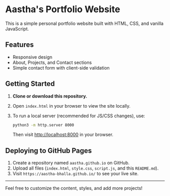 # Aastha's Portfolio Website

This is a simple personal portfolio website built with HTML, CSS, and vanilla JavaScript.

## Features
- Responsive design
- About, Projects, and Contact sections
- Simple contact form with client-side validation

## Getting Started

1. **Clone or download this repository.**
2. Open `index.html` in your browser to view the site locally.
3. To run a local server (recommended for JS/CSS changes), use:
   
   ```sh
   python3 -m http.server 8000
   ```
   Then visit [http://localhost:8000](http://localhost:8000) in your browser.

## Deploying to GitHub Pages
1. Create a repository named `aastha.github.io` on GitHub.
2. Upload all files (`index.html`, `style.css`, `script.js`, and this `README.md`).
3. Visit `https://aastha-bhalla.github.io/` to see your live site.

---

Feel free to customize the content, styles, and add more projects!
